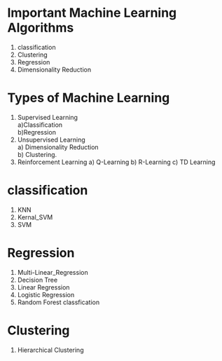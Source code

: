 # Important Machine Learning Algorithms
1) classification
2) Clustering 
3) Regression
4) Dimensionality Reduction

# Types of Machine Learning
1) Supervised Learning<br>
    a)Classification<br>
    b)Regression<br>
2) Unsupervised Learning<br>
    a) Dimensionality Reduction<br>
    b) Clustering.<br>
3) Reinforcement Learning
    a) Q-Learning
    b) R-Learning
    c) TD Learning
    
# classification

1) KNN
2) Kernal_SVM
3) SVM

# Regression

1) Multi-Linear_Regression
2) Decision Tree
3) Linear Regression
4) Logistic Regression
5) Random Forest classfication

# Clustering

1) Hierarchical Clustering




